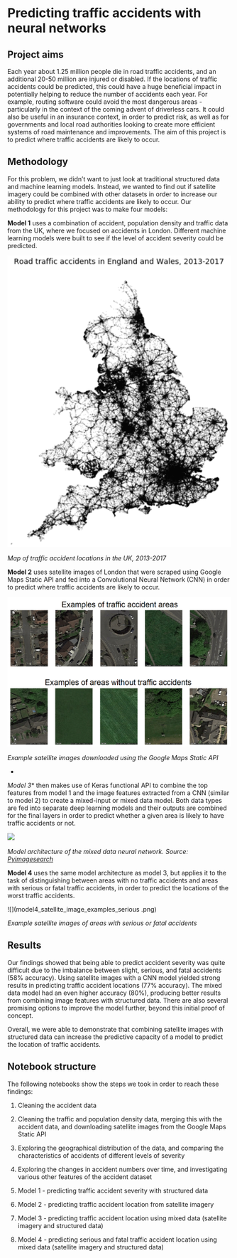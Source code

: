 ﻿# Predicting traffic accidents with neural networks



## Project aims


Each year about 1.25 million people die in road traffic accidents, and an additional 20-50 million are injured or disabled. If the locations of traffic accidents could be predicted, this could have a huge beneficial impact in potentially helping to reduce the number of accidents each year. For example, routing software could avoid the most dangerous areas - particularly in the context of the coming advent of driverless cars. It could also be useful in an insurance context, in order to predict risk, as well as for governments and local road authorities looking to create more efficient systems of road maintenance and improvements. The aim of this project is to predict where traffic accidents are likely to occur.





## Methodology


For this problem, we didn’t want to just look at traditional structured data and machine learning models. Instead, we wanted to find out if satellite imagery could be combined with other datasets in order to increase our ability to predict where traffic accidents are likely to occur. Our methodology for this project was to make four models:



**Model 1** uses a combination of accident, population density and traffic data from the UK, where we focused on accidents in London.  Different machine learning models were built to see if the level of accident severity could be predicted.



![](model1_accident_locations.png)



*Map of traffic accident locations in the UK, 2013-2017*
 


**Model 2** uses satellite images of London that were scraped using Google Maps Static API and fed into a Convolutional Neural Network (CNN) in order to predict where traffic accidents are likely to occur.



![](model2_satellite_image_examples.png)



*Example satellite images downloaded using the Google Maps Static API*

*


*Model 3** then makes use of Keras functional API to combine the top features from model 1 and the image features extracted from a CNN (similar to model 2) to create a mixed-input or mixed data model. Both data types are fed into separate deep learning models and their outputs are combined for the final layers in order to predict whether a given area is likely to have traffic accidents or not.



![](model3_mixed_data_v3.png)



*Model architecture of the mixed data neural network. Source: [Pyimagesearch](https://www.pyimagesearch.com/2019/02/04/keras-multiple-inputs-and-mixed-data/)*





**Model 4** uses the same model architecture as model 3, but applies it to the task of distinguishing between areas with no traffic accidents and areas with serious or fatal traffic accidents, in order to predict the locations of the worst traffic accidents.


![](model4_satellite_image_examples_serious
.png)

*Example satellite images of areas with serious or fatal accidents*


## Results



Our findings showed that being able to predict accident severity was quite difficult due to the imbalance between slight, serious, and fatal accidents (58% accuracy).  Using satellite images with a CNN model yielded strong results in predicting traffic accident locations (77% accuracy). The mixed data model had an even higher accuracy (80%), producing better results from combining image features with structured data. There are also several promising options to improve the model further, beyond this initial proof of concept.



Overall, we were able to demonstrate that combining satellite images with structured data can increase the predictive capacity of a model to predict the location of traffic accidents.





## Notebook structure



The following notebooks show the steps we took in order to reach these findings:

1. Cleaning the accident data

2. Cleaning the traffic and population density data, merging this with the accident data, and downloading satellite images from the Google Maps Static API

3. Exploring the geographical distribution of the data, and comparing the characteristics of accidents of different levels of severity

4. Exploring the changes in accident numbers over time, and investigating various other features of the accident dataset

5. Model 1 - predicting traffic accident severity with structured data

6. Model 2 - predicting traffic accident location from satellite imagery

7. Model 3 - predicting traffic accident location using mixed data (satellite imagery and structured data)
8. Model 4 - predicting serious and fatal traffic accident location using mixed data (satellite imagery and structured data)